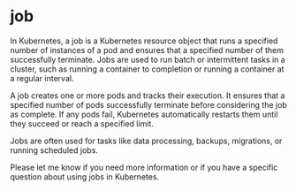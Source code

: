 # job

In Kubernetes, a job is a Kubernetes resource object that runs a specified number of instances of a pod and ensures that a specified number of them successfully terminate. Jobs are used to run batch or intermittent tasks in a cluster, such as running a container to completion or running a container at a regular interval.

A job creates one or more pods and tracks their execution. It ensures that a specified number of pods successfully terminate before considering the job as complete. If any pods fail, Kubernetes automatically restarts them until they succeed or reach a specified limit.

Jobs are often used for tasks like data processing, backups, migrations, or running scheduled jobs.

Please let me know if you need more information or if you have a specific question about using jobs in Kubernetes.

